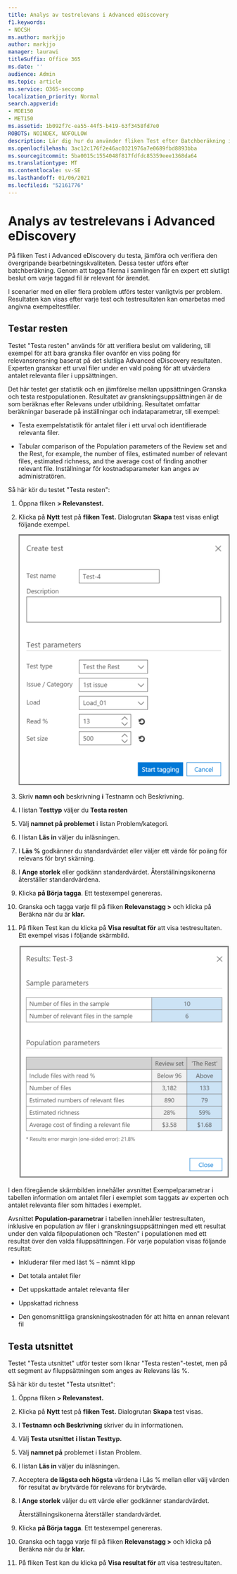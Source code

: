 ```yaml
---
title: Analys av testrelevans i Advanced eDiscovery
f1.keywords:
- NOCSH
ms.author: markjjo
author: markjjo
manager: laurawi
titleSuffix: Office 365
ms.date: ''
audience: Admin
ms.topic: article
ms.service: O365-seccomp
localization_priority: Normal
search.appverid:
- MOE150
- MET150
ms.assetid: 1b092f7c-ea55-44f5-b419-63f3458fd7e0
ROBOTS: NOINDEX, NOFOLLOW
description: Lär dig hur du använder fliken Test efter Batchberäkning i Advanced eDiscovery för att testa, jämföra och verifiera den övergripande kvaliteten på bearbetningen.
ms.openlocfilehash: 3ac12c176f2e46ac0321976a7e0689fbd8893bba
ms.sourcegitcommit: 5ba0015c1554048f817fdfdc85359eee1368da64
ms.translationtype: MT
ms.contentlocale: sv-SE
ms.lasthandoff: 01/06/2021
ms.locfileid: "52161776"
---
```

# <a name="test-relevance-analysis-in-advanced-ediscovery"></a>Analys av testrelevans i Advanced eDiscovery
  
På fliken Test i Advanced eDiscovery du testa, jämföra och verifiera den övergripande bearbetningskvaliteten. Dessa tester utförs efter batchberäkning. Genom att tagga filerna i samlingen får en expert ett slutligt beslut om varje taggad fil är relevant för ärendet.
  
I scenarier med en eller flera problem utförs tester vanligtvis per problem. Resultaten kan visas efter varje test och testresultaten kan omarbetas med angivna exempeltestfiler.
  
## <a name="testing-the-rest"></a>Testar resten

Testet "Testa resten" används för att verifiera beslut om validering, till exempel för att bara granska filer ovanför en viss poäng för relevansrensning baserat på det slutliga Advanced eDiscovery resultaten. Experten granskar ett urval filer under en vald poäng för att utvärdera antalet relevanta filer i uppsättningen.
  
Det här testet ger statistik och en jämförelse mellan uppsättningen Granska och testa restpopulationen. Resultatet av granskningsuppsättningen är de som beräknas efter Relevans under utbildning. Resultatet omfattar beräkningar baserade på inställningar och indataparametrar, till exempel:
  
- Testa exempelstatistik för antalet filer i ett urval och identifierade relevanta filer.

- Tabular comparison of the Population parameters of the Review set and the Rest, for example, the number of files, estimated number of relevant files, estimated richness, and the average cost of finding another relevant file. Inställningar för kostnadsparameter kan anges av administratören.

Så här kör du testet "Testa resten":

1. Öppna fliken **\> Relevanstest.**

2. Klicka på **Nytt** test på **fliken Test.** Dialogrutan **Skapa** test visas enligt följande exempel.

    ![Relevanstesta resten av resultaten](../media/46e6898a-f929-4fd0-88d9-6f91d04b6ce2.png)
  
3. Skriv **namn och** beskrivning **i** Testnamn och Beskrivning.

4. I listan **Testtyp** väljer du **Testa resten**

5. Välj **namnet på problemet** i listan Problem/kategori.

6. I listan **Läs in** väljer du inläsningen. 

7. I **Läs %** godkänner du standardvärdet eller väljer ett värde för poäng för relevans för bryt skärning. 

8. I **Ange storlek** eller godkänn standardvärdet. Återställningsikonerna återställer standardvärdena.

9. Klicka **på Börja tagga**. Ett testexempel genereras.

10. Granska och tagga varje fil på fliken **Relevanstagg \>** och klicka på Beräkna när du är **klar.**

11. På fliken Test kan du klicka på **Visa resultat för** att visa testresultaten. Ett exempel visas i följande skärmbild.

    ![Testa resten av resultaten](../media/b95744a9-047d-4c29-992d-04fa7e58e58a.png)
  
I den föregående  skärmbilden innehåller avsnittet Exempelparametrar i tabellen information om antalet filer i exemplet som taggats av experten och antalet relevanta filer som hittades i exemplet.
  
Avsnittet **Population-parametrar** i tabellen innehåller testresultaten, inklusive en population av filer i granskningsuppsättningen med ett resultat under den valda filpopulationen och "Resten" i populationen med ett resultat över den valda filuppsättningen. För varje population visas följande resultat:
  
- Inkluderar filer med läst % – nämnt klipp

- Det totala antalet filer

- Det uppskattade antalet relevanta filer

- Uppskattad richness

- Den genomsnittliga granskningskostnaden för att hitta en annan relevant fil

## <a name="testing-the-slice"></a>Testa utsnittet

Testet "Testa utsnittet" utför tester som liknar "Testa resten"-testet, men på ett segment av filuppsättningen som anges av Relevans läs %.

Så här kör du testet "Testa utsnittet":
  
1. Öppna fliken **\> Relevanstest.**

2. Klicka på **Nytt** test på **fliken Test.** Dialogrutan **Skapa** test visas.

3. I **Testnamn** **och Beskrivning** skriver du in informationen.

4. Välj **Testa utsnittet** **i listan Testtyp.**

5. Välj **namnet på** problemet i listan Problem.

6. I listan **Läs in** väljer du inläsningen.

7. Acceptera **de lägsta och högsta** värdena i Läs % mellan eller välj värden för resultat av brytvärde för relevans för brytvärde.

8. I **Ange storlek** väljer du ett värde eller godkänner standardvärdet.

    Återställningsikonerna återställer standardvärdet.

9. Klicka **på Börja tagga**. Ett testexempel genereras.

10. Granska och tagga varje fil på fliken **Relevanstagg \>** och klicka på Beräkna när du är **klar.**

11. På fliken Test kan du klicka på **Visa resultat för** att visa testresultaten.
